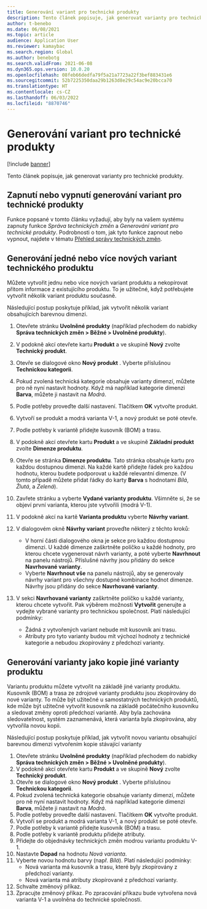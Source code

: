 ```yaml
---
title: Generování variant pro technické produkty
description: Tento článek popisuje, jak generovat varianty pro technické produkty
author: t-benebo
ms.date: 06/08/2021
ms.topic: article
audience: Application User
ms.reviewer: kamaybac
ms.search.region: Global
ms.author: benebotg
ms.search.validFrom: 2021-06-08
ms.dyn365.ops.version: 10.0.20
ms.openlocfilehash: 08feb66dedfa79f5a21a7723a22f3bef883431e6
ms.sourcegitcommit: 52b7225350daa29b1263d8e29c54ac9e20bcca70
ms.translationtype: HT
ms.contentlocale: cs-CZ
ms.lasthandoff: 06/03/2022
ms.locfileid: "8870746"
---
```

# <a name="generate-variants-for-engineering-products"></a>Generování variant pro technické produkty

[!include [banner](../includes/banner.md)]

Tento článek popisuje, jak generovat varianty pro technické produkty.

## <a name="turn-variant-generation-for-engineering-products-on-or-off"></a>Zapnutí nebo vypnutí generování variant pro technické produkty

Funkce popsané v tomto článku vyžadují, aby byly na vašem systému zapnuty funkce *Správa technických změn* a *Generování variant pro technické produkty*. Podrobnosti o tom, jak tyto funkce zapnout nebo vypnout, najdete v tématu [Přehled správy technických změn](product-engineering-overview.md).

## <a name="generate-one-or-more-new-variants-of-an-engineering-product"></a>Generování jedné nebo více nových variant technického produktu

Můžete vytvořit jednu nebo více nových variant produktu a nekopírovat přitom informace z existujícího produktu. To je užitečné, když potřebujete vytvořit několik variant produktu současně.

Následující postup poskytuje příklad, jak vytvořit několik variant obsahujících barevnou dimenzi.

1. Otevřete stránku **Uvolněné produkty** (například přechodem do nabídky **Správa technických změn \> Běžné \> Uvolněné produkty**).
1. V podokně akcí otevřete kartu **Produkt** a ve skupině **Nový** zvolte **Technický produkt**.
1. Otevře se dialogové okno **Nový produkt** . Vyberte příslušnou **Technickou kategorii**.
1. Pokud zvolená technická kategorie obsahuje varianty dimenzí, můžete pro ně nyní nastavit hodnoty. Když má například kategorie dimenzi **Barva**, můžete ji nastavit na *Modrá*.
1. Podle potřeby proveďte další nastavení. Tlačítkem **OK** vytvořte produkt.
1. Vytvoří se produkt a modrá varianta V-1, a nový produkt se poté otevře.
1. Podle potřeby k variantě přidejte kusovník (BOM) a trasu.
1. V podokně akcí otevřete kartu **Produkt** a ve skupině **Základní produkt** zvolte **Dimenze produktu**.
1. Otevře se stránka **Dimenze produktu**. Tato stránka obsahuje kartu pro každou dostupnou dimenzi. Na každé kartě přidejte řádek pro každou hodnotu, kterou budete podporovat u každé relevantní dimenze. (V tomto případě můžete přidat řádky do karty **Barva** s hodnotami *Bílá*, *Žlutá*, a *Zelená*).
1. Zavřete stránku a vyberte **Vydané varianty produktu**. Všimněte si, že se objeví první varianta, kterou jste vytvořili (modrá V-1).
1. V podokně akcí na kartě **Varianta produktu** vyberte **Návrhy variant**.
1. V dialogovém okně **Návrhy variant** proveďte některý z těchto kroků:

    - V horní části dialogového okna je sekce pro každou dostupnou dimenzi. U každé dimenze zaškrtněte políčko u každé hodnoty, pro kterou chcete vygenerovat návrh varianty, a poté vyberte **Navrhnout** na panelu nástrojů. Příslušné návrhy jsou přidány do sekce **Navrhované varianty**.
    - Vyberte **Navrhnout vše** na panelu nástrojů, aby se generovaly návrhy variant pro všechny dostupné kombinace hodnot dimenze. Návrhy jsou přidány do sekce **Navrhované varianty**.

1. V sekci **Navrhované varianty** zaškrtněte políčko u každé varianty, kterou chcete vytvořit. Pak výběrem možnosti **Vytvořit** generujte a vydejte vybrané varianty pro technickou společnost. Platí následující podmínky:

    - Žádná z vytvořených variant nebude mít kusovník ani trasu.
    - Atributy pro tyto varianty budou mít výchozí hodnoty z technické kategorie a nebudou zkopírovány z předchozí varianty.

## <a name="generate-a-variant-as-a-copy-of-another-product-variant"></a>Generování varianty jako kopie jiné varianty produktu

Variantu produktu můžete vytvořit na základě jiné varianty produktu. Kusovník (BOM) a trasa ze zdrojové varianty produktu jsou zkopírovány do nové varianty. To může být užitečné u samostatných technických produktů, kde může být užitečné vytvořit kusovník na základě počátečního kusovníku a sledovat změny oproti předchozí variantě. Aby byla zachována sledovatelnost, systém zaznamenává, která varianta byla zkopírována, aby vytvořila novou kopii.

Následující postup poskytuje příklad, jak vytvořit novou variantu obsahující barevnou dimenzi vytvořením kopie stávající varianty

1. Otevřete stránku **Uvolněné produkty** (například přechodem do nabídky **Správa technických změn \> Běžné \> Uvolněné produkty**).
1. V podokně akcí otevřete kartu **Produkt** a ve skupině **Nový** zvolte **Technický produkt**.
1. Otevře se dialogové okno **Nový produkt** . Vyberte příslušnou **Technickou kategorii**.
1. Pokud zvolená technická kategorie obsahuje varianty dimenzí, můžete pro ně nyní nastavit hodnoty. Když má například kategorie dimenzi **Barva**, můžete ji nastavit na *Modrá*.
1. Podle potřeby proveďte další nastavení. Tlačítkem **OK** vytvořte produkt.
1. Vytvoří se produkt a modrá varianta V-1, a nový produkt se poté otevře.
1. Podle potřeby k variantě přidejte kusovník (BOM) a trasu.
1. Podle potřeby k variantě produktu přidejte atributy.
1. Přidejte do objednávky technických změn modrou variantu produktu V-1.
1. Nastavte **Dopad** na hodnotu *Nová varianta*.
1. Vyberte novou hodnotu barvy (např. *Bílá*). Platí následující podmínky: 
    - Nová varianta má kusovník a trasu, které byly zkopírovány z předchozí varianty.
    - Nová varianta má atributy zkopírované z předchozí varianty.
1. Schvalte změnový příkaz.
1. Zpracujte změnový příkaz. Po zpracování příkazu bude vytvořena nová varianta V-1 a uvolněna do technické společnosti.
